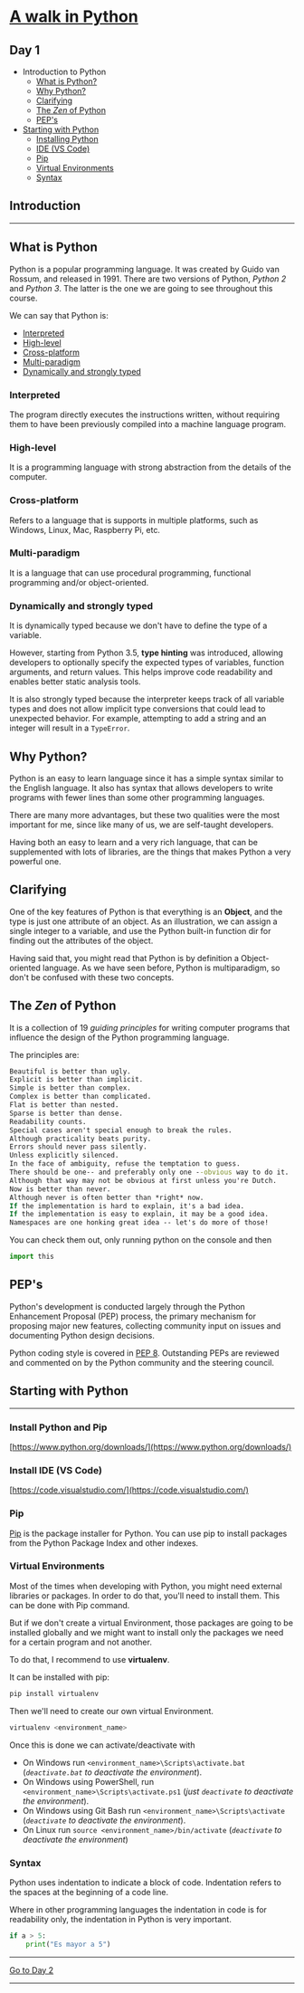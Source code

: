 # [A walk in Python](/README.md)

## Day 1

* Introduction to Python
  * [What is Python?](./day_1.md#what-is-python)
  * [Why Python?](./day_1.md#why-python)
  * [Clarifying](./day_1.md#clarifying)
  * [The *Zen* of Python](./day_1.md#the-zen-of-python)
  * [PEP's](./day_1.md#peps)
* [Starting with Python](day_1.md#staring-with-python)
  * [Installing Python](https://www.python.org/downloads/)
  * [IDE (VS Code)](https://code.visualstudio.com/)
  * [Pip](day_1.md#pip)
  * [Virtual Environments](day_1.md#virtual-environments)
  * [Syntax](day_1.md#syntax)

## **Introduction**

___

## What is Python

Python is a popular programming language. It was created by Guido van Rossum, and released in 1991.
There are two versions of Python, *Python 2* and *Python 3*. The latter is the one we are going to see throughout this course.

We can say that Python is:

* [Interpreted](day_1.md#interpreted)
* [High-level](day_1.md#high-level)
* [Cross-platform](day_1.md#cross-platform)
* [Multi-paradigm](day_1.md#multi-paradigm)
* [Dynamically and strongly typed](day_1.md#dynamically-and-strongly-typed)

### Interpreted

The program directly executes the instructions written, without requiring them to have been previously compiled into a machine language program.

### High-level

It is a programming language with strong abstraction from the details of the computer.

### Cross-platform

Refers to a language that is supports in multiple platforms, such as Windows, Linux, Mac, Raspberry Pi, etc.

### Multi-paradigm

It is a language that can use procedural programming, functional programming and/or object-oriented.

### Dynamically and strongly typed

It is dynamically typed because we don't have to define the type of a variable.

However, starting from Python 3.5, **type hinting** was introduced, allowing developers to optionally specify the expected types of variables, function arguments, and return values. This helps improve code readability and enables better static analysis tools.

It is also strongly typed because the interpreter keeps track of all variable types and does not allow implicit type conversions that could lead to unexpected behavior. For example, attempting to add a string and an integer will result in a `TypeError`.

## Why Python?

Python is an easy to learn language since it has a simple syntax similar to the English language. It also has syntax that allows developers to write programs with fewer lines than some other programming languages.

There are many more advantages, but these two qualities were the most important for me, since like many of us, we are self-taught developers.

Having both an easy to learn and a very rich language, that can be supplemented with lots of libraries, are the things that makes Python a very powerful one.

## Clarifying

One of the key features of Python is that everything is an **Object**, and the type is just one attribute of an object. As an illustration, we can assign a single integer to a variable, and use the Python built-in function dir for finding out the attributes of the object.

Having said that, you might read that Python is by definition a Object-oriented language. As we have seen before, Python is multiparadigm, so don't be confused with these two concepts.

## The *Zen* of Python

It is a collection of 19 *guiding principles* for writing computer programs that influence the design of the Python programming language.

The principles are:

```cmd
Beautiful is better than ugly.
Explicit is better than implicit.
Simple is better than complex.
Complex is better than complicated.
Flat is better than nested.
Sparse is better than dense.
Readability counts.
Special cases aren't special enough to break the rules.
Although practicality beats purity.
Errors should never pass silently.
Unless explicitly silenced.
In the face of ambiguity, refuse the temptation to guess.
There should be one-- and preferably only one --obvious way to do it.
Although that way may not be obvious at first unless you're Dutch.
Now is better than never.
Although never is often better than *right* now.
If the implementation is hard to explain, it's a bad idea.
If the implementation is easy to explain, it may be a good idea.
Namespaces are one honking great idea -- let's do more of those!
```

You can check them out, only running python on the console and then

```python
import this
```

## PEP's

Python's development is conducted largely through the Python Enhancement Proposal (PEP) process, the primary mechanism for proposing major new features, collecting community input on issues and documenting Python design decisions.

Python coding style is covered in [PEP 8](https://www.python.org/dev/peps/pep-0008/). Outstanding PEPs are reviewed and commented on by the Python community and the steering council.

## **Starting with Python**

___

### Install Python and Pip

[https://www.python.org/downloads/](https://www.python.org/downloads/)

### Install IDE (VS Code)

[https://code.visualstudio.com/](https://code.visualstudio.com/)

### Pip

[Pip](https://pypi.org/project/pip/) is the package installer for Python. You can use pip to install packages from the Python Package Index and other indexes.

### Virtual Environments

Most of the times when developing with Python, you might need external libraries or packages. In order to do that, you'll need to install them. This can be done with Pip command.

But if we don't create a virtual Environment, those packages are going to be installed globally and we might want to install only the packages we need for a certain program and not another.

To do that, I recommend to use **virtualenv**.

It can be installed with pip:

```bash
pip install virtualenv
```

Then we'll need to create our own virtual Environment.

```bash
virtualenv <environment_name>
```

Once this is done we can activate/deactivate with

* On Windows run `<environment_name>\Scripts\activate.bat`  (*`deactivate.bat` to deactivate the environment*).
* On Windows using PowerShell, run `<environment_name>\Scripts\activate.ps1`  (*just `deactivate` to deactivate the environment*).
* On Windows using Git Bash run `<environment_name>\Scripts\activate`  (*`deactivate` to deactivate the environment*).
* On Linux run `source <environment_name>/bin/activate`     (*`deactivate` to deactivate the environment*)

### Syntax

Python uses indentation to indicate a block of code. Indentation refers to the spaces at the beginning of a code line.

Where in other programming languages the indentation in code is for readability only, the indentation in Python is very important.

```python
if a > 5:
    print("Es mayor a 5")
```

___

[Go to Day 2](day_2.md)

___
